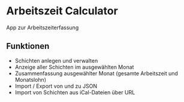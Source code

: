 # Arbeitszeit Calculator

App zur Arbeitszeiterfassung

## Funktionen

- Schichten anlegen und verwalten
- Anzeige aller Schichten im ausgewählten Monat
- Zusammenfassung ausgewählter Monat (gesamte Arbeitszeit und Monatslohn)
- Import / Export von und zu JSON
- Import von Schichten aus iCal-Dateien über URL